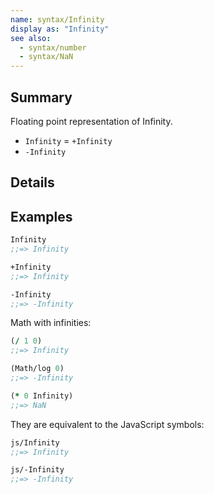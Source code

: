 ```yaml
---
name: syntax/Infinity
display as: "Infinity"
see also:
  - syntax/number
  - syntax/NaN
---
```


## Summary

Floating point representation of Infinity.

- `Infinity` = `+Infinity`
- `-Infinity`

## Details

## Examples

```clj
Infinity
;;=> Infinity

+Infinity
;;=> Infinity

-Infinity
;;=> -Infinity
```

Math with infinities:

```clj
(/ 1 0)
;;=> Infinity

(Math/log 0)
;;=> -Infinity

(* 0 Infinity)
;;=> NaN
```

They are equivalent to the JavaScript symbols:

```clj
js/Infinity
;;=> Infinity

js/-Infinity
;;=> -Infinity
```
